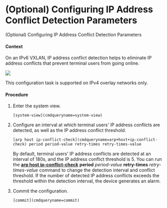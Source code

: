 (Optional) Configuring IP Address Conflict Detection Parameters
===============================================================

(Optional) Configuring IP Address Conflict Detection Parameters

#### Context

On an IPv6 VXLAN, IP address conflict detection helps to eliminate IP address conflicts that prevent terminal users from going online.

![](../public_sys-resources/note_3.0-en-us.png) 

This configuration task is supported on IPv4 overlay networks only.



#### Procedure

1. Enter the system view.
   
   
   ```
   [system-view](cmdqueryname=system-view)
   ```
2. Configure an interval at which terminal users' IP address conflicts are detected, as well as the IP address conflict threshold.
   
   
   ```
   [arp host ip-conflict-check](cmdqueryname=arp+host+ip-conflict-check) period period-value retry-times retry-times-value
   ```
   
   By default, terminal users' IP address conflicts are detected at an interval of 180s, and the IP address conflict threshold is 5. You can run the [**arp host ip-conflict-check**](cmdqueryname=arp+host+ip-conflict-check) **period** *period-value* **retry-times** *retry-times-value* command to change the detection interval and conflict threshold. If the number of detected IP address conflicts exceeds the threshold within the detection interval, the device generates an alarm.
3. Commit the configuration.
   
   
   ```
   [commit](cmdqueryname=commit)
   ```